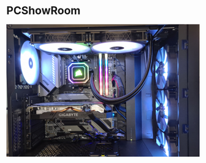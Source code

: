 # PCShowRoom

<p float="left">
    <img src="assets/Leisure%202%20-%20100%25.jpg" width="600" />
</p>